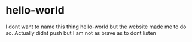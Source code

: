 # hello-world
I dont want to name this thing hello-world but the website made me to do so. Actually didnt push but I am not as brave as to dont listen
